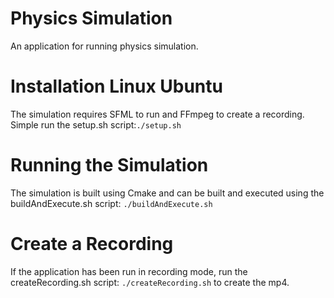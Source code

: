 # Physics Simulation

An application for running physics simulation.

# Installation Linux Ubuntu

The simulation requires SFML to run and FFmpeg to create a recording. Simple run the setup.sh script:`./setup.sh`

# Running the Simulation

The simulation is built using Cmake and can be built and executed using the buildAndExecute.sh script:
`./buildAndExecute.sh`

# Create a Recording

If the application has been run in recording mode, run the createRecording.sh script:
`./createRecording.sh` to create the mp4.
